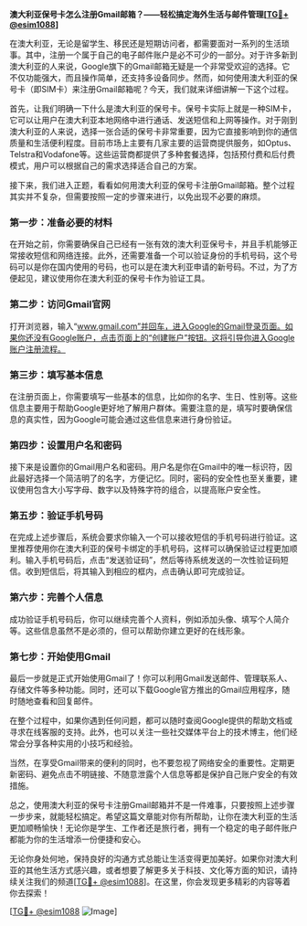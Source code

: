 **澳大利亚保号卡怎么注册Gmail邮箱？——轻松搞定海外生活与邮件管理[[TG💪+ @esim1088](https://t.me/s/esim1088)]**

在澳大利亚，无论是留学生、移民还是短期访问者，都需要面对一系列的生活琐事。其中，注册一个属于自己的电子邮件账户是必不可少的一部分。对于许多新到澳大利亚的人来说，Google旗下的Gmail邮箱无疑是一个非常受欢迎的选择。它不仅功能强大，而且操作简单，还支持多设备同步。然而，如何使用澳大利亚的保号卡（即SIM卡）来注册Gmail邮箱呢？今天，我们就来详细讲解一下这个过程。

首先，让我们明确一下什么是澳大利亚的保号卡。保号卡实际上就是一种SIM卡，它可以让用户在澳大利亚本地网络中进行通话、发送短信和上网等操作。对于刚到澳大利亚的人来说，选择一张合适的保号卡非常重要，因为它直接影响到你的通信质量和生活便利程度。目前市场上主要有几家主要的运营商提供服务，如Optus、Telstra和Vodafone等。这些运营商都提供了多种套餐选择，包括预付费和后付费模式，用户可以根据自己的需求选择适合自己的方案。

接下来，我们进入正题，看看如何用澳大利亚的保号卡注册Gmail邮箱。整个过程其实并不复杂，但需要按照一定的步骤来进行，以免出现不必要的麻烦。

### 第一步：准备必要的材料

在开始之前，你需要确保自己已经有一张有效的澳大利亚保号卡，并且手机能够正常接收短信和网络连接。此外，还需要准备一个可以验证身份的手机号码，这个号码可以是你在国内使用的号码，也可以是在澳大利亚申请的新号码。不过，为了方便起见，建议使用你在澳大利亚的保号卡作为验证工具。

### 第二步：访问Gmail官网

打开浏览器，输入“www.gmail.com”并回车，进入Google的Gmail登录页面。如果你还没有Google账户，点击页面上的“创建账户”按钮。这将引导你进入Google账户注册流程。

### 第三步：填写基本信息

在注册页面上，你需要填写一些基本的信息，比如你的名字、生日、性别等。这些信息主要用于帮助Google更好地了解用户群体。需要注意的是，填写时要确保信息的真实性，因为Google可能会通过这些信息来进行身份验证。

### 第四步：设置用户名和密码

接下来是设置你的Gmail用户名和密码。用户名是你在Gmail中的唯一标识符，因此最好选择一个简洁明了的名字，方便记忆。同时，密码的安全性也至关重要，建议使用包含大小写字母、数字以及特殊字符的组合，以提高账户安全性。

### 第五步：验证手机号码

在完成上述步骤后，系统会要求你输入一个可以接收短信的手机号码进行验证。这里推荐使用你在澳大利亚的保号卡绑定的手机号码，这样可以确保验证过程更加顺利。输入手机号码后，点击“发送验证码”，然后等待系统发送的一次性验证码短信。收到短信后，将其输入到相应的框内，点击确认即可完成验证。

### 第六步：完善个人信息

成功验证手机号码后，你可以继续完善个人资料，例如添加头像、填写个人简介等。这些信息虽然不是必须的，但可以帮助你建立更好的在线形象。

### 第七步：开始使用Gmail

最后一步就是正式开始使用Gmail了！你可以利用Gmail发送邮件、管理联系人、存储文件等多种功能。同时，还可以下载Google官方推出的Gmail应用程序，随时随地查看和回复邮件。

在整个过程中，如果你遇到任何问题，都可以随时查阅Google提供的帮助文档或寻求在线客服的支持。此外，也可以关注一些社交媒体平台上的技术博主，他们经常会分享各种实用的小技巧和经验。

当然，在享受Gmail带来的便利的同时，也不要忽视了网络安全的重要性。定期更新密码、避免点击不明链接、不随意泄露个人信息等都是保护自己账户安全的有效措施。

总之，使用澳大利亚的保号卡注册Gmail邮箱并不是一件难事，只要按照上述步骤一步步来，就能轻松搞定。希望这篇文章能对你有所帮助，让你在澳大利亚的生活更加顺畅愉快！无论你是学生、工作者还是旅行者，拥有一个稳定的电子邮件账户都能为你的生活增添一份便捷和安心。

无论你身处何地，保持良好的沟通方式总能让生活变得更加美好。如果你对澳大利亚的其他生活方式感兴趣，或者想要了解更多关于科技、文化等方面的知识，请持续关注我们的频道[[TG💪+ @esim1088](https://t.me/s/esim1088)]。在这里，你会发现更多精彩的内容等着你去探索！

[[TG💪+ @esim1088](https://t.me/s/esim1088) ![Image](https://i.postimg.cc/4NQfJmqS/Snipaste-2025-05-13-00-14-12.png)]